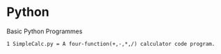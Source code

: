 # Python
Basic Python Programmes

    1 SimpleCalc.py = A four-function(+,-,*,/) calculator code program.
